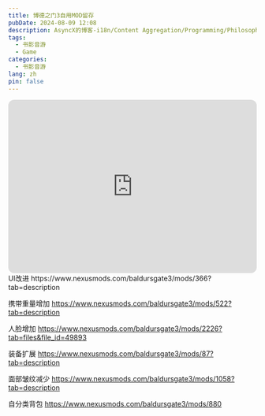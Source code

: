 ```yaml
---
title: 博德之门3自用MOD留存
pubDate: 2024-08-09 12:08
description: AsyncX的博客-i18n/Content Aggregation/Programming/Philosophy/Hobbies/i18n多语言/内容聚合/编程/哲学/爱好
tags:
  - 书影音游
  - Game
categories:
  - 书影音游
lang: zh
pin: false
---
```

<iframe style="border-radius:12px" src="https://open.spotify.com/embed/track/5Y94QNZmNoHid18Y7c5Al9?utm_source=generator" width="100%" height="352" frameBorder="0" allowfullscreen="" allow="autoplay; clipboard-write; encrypted-media; fullscreen; picture-in-picture" loading="lazy"></iframe>
UI改进 https://www.nexusmods.com/baldursgate3/mods/366?tab=description

携带重量增加 https://www.nexusmods.com/baldursgate3/mods/522?tab=description

人脸增加 https://www.nexusmods.com/baldursgate3/mods/2226?tab=files&file_id=49893

装备扩展 https://www.nexusmods.com/baldursgate3/mods/87?tab=description

面部皱纹减少 https://www.nexusmods.com/baldursgate3/mods/1058?tab=description

自分类背包 https://www.nexusmods.com/baldursgate3/mods/880
